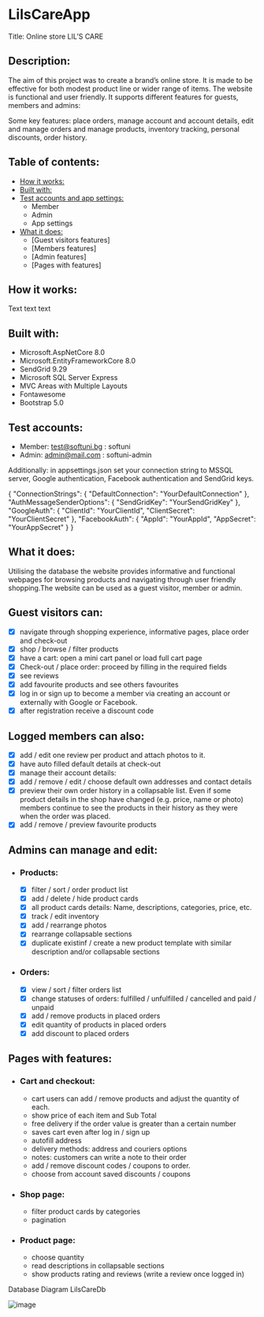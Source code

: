 # LilsCareApp
Title:
Online store LIL’S CARE

## Description:
The aim of this project was to create a brand’s online store. It is made to be effective for both modest product line оr wider range of items. The website is functional and user friendly. It supports different features for guests, members and admins:

Some key features: place orders, manage account and account details, edit and manage orders and manage products, inventory tracking, personal discounts, order history.

## Table of contents:

- [How it works:](https://github.com/RostislavIv/LIL-S-CARE/tree/master?tab=readme-ov-file#how-it-works)
- [Built with:](https://github.com/RostislavIv/LIL-S-CARE/tree/master?tab=readme-ov-file#built-with)
- [Test accounts and app settings:](https://github.com/RostislavIv/LIL-S-CARE/tree/master?tab=readme-ov-file#test-accounts)
	- Member
	- Admin
	- App settings
- [What it does:](https://github.com/RostislavIv/LIL-S-CARE/tree/master?tab=readme-ov-file#what-it-does)
	- [Guest visitors features]
	- [Members features]
	- [Admin features]
	- [Pages with features]

## How it works:

Text text text

## Built with:
- Microsoft.AspNetCore 8.0
- Microsoft.EntityFrameworkCore 8.0
- SendGrid 9.29
- Microsoft SQL Server Express
- MVC Areas with Multiple Layouts
- Fontawesome
- Bootstrap 5.0


## Test accounts:
- Member: test@softuni.bg : softuni
- Admin: admin@mail.com : softuni-admin

Additionally: in appsettings.json set your connection string to MSSQL server, Google authentication, Facebook authentication and SendGrid keys.

{
  "ConnectionStrings": {
    "DefaultConnection": "YourDefaultConnection"
  },
  "AuthMessageSenderOptions": {
    "SendGridKey": "YourSendGridKey"
  },
  "GoogleAuth": {
    "ClientId": "YourClientId",
    "ClientSecret": "YourClientSecret"
  },
  "FacebookAuth": {
    "AppId": "YourAppId",
    "AppSecret": "YourAppSecret"
  }
}


## What it does:
Utilising the database the website provides informative and functional webpages for browsing products and navigating through user friendly shopping.The website can be used as a guest visitor, member or admin.

## Guest visitors can:
- [x] navigate through shopping experience, informative pages, place order and check-out
- [x] shop / browse / filter products
- [x] have a cart: open a mini cart panel or load full cart page
- [x] Check-out / place order: proceed by filling in the required fields
- [x] see reviews 
- [x] add favourite products and see others favourites
- [x] log in or sign up to become a member via creating an account or externally with Google or Facebook.
- [x] after registration receive a discount code

## Logged members can also:
- [x] add / edit one review per product and attach photos to it.
- [x] have auto filled default details at check-out
- [x] manage their account details:
- [x] add / remove / edit / choose default own addresses and contact details
- [x] preview their own order history in a collapsable list. Even if some product details in the shop have changed (e.g. price, name or photo) members continue to see the products in their history as they were when the order was placed.
- [x] add / remove / preview favourite products

## Admins can manage and edit:
- ### Products:
	- [x] filter / sort / order product list
	- [x] add / delete / hide product cards
	- [x] all product cards details: Name, descriptions, categories, price, etc.
	- [x] track / edit inventory
	- [x] add / rearrange photos
	- [x] rearrange collapsable sections
	- [x] duplicate existinf / create a new product template with similar description and/or collapsable sections

- ### Orders:
	- [x] view / sort / filter orders list
	- [x] change statuses of orders: fulfilled / unfulfilled / cancelled and paid / unpaid
	- [x] add / remove products in placed orders
	- [x] edit quantity of products in placed orders
	- [x] add discount to placed orders

## Pages with features:

- ### Cart and checkout:
	- cart users can add / remove products and adjust the quantity of each.
	- show price of each item and Sub Total
	- free delivery if the order value is greater than a certain number
	- saves cart even after log in / sign up
	- autofill address
	- delivery methods: address and couriers options
	- notes: customers can write a note to their order
	- add / remove discount codes / coupons to order.
	- choose from account saved discounts / coupons

- ### Shop page:
	- filter product cards by categories
	- pagination

- ### Product page:
	- choose quantity
	- read descriptions in collapsable sections
	- show products rating and reviews (write a review once logged in)




Database Diagram LilsCareDb

![image](https://github.com/RostislavIv/LIL-S-CARE/assets/122882308/536b7a34-51d1-43d0-be23-94e387236e1c)






